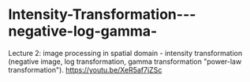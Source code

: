 # Intensity-Transformation---negative-log-gamma-
Lecture 2: image processing in spatial domain - intensity transformation (negative image, log transformation, gamma transformation "power-law transformation").
https://youtu.be/XeR5af7jZSc
